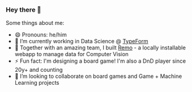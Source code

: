 ### Hey there 👋
Some things about me:

- 😄 Pronouns: he/him
- 🔭 I’m currently working in Data Science @ [TypeForm](https://www.typeform.com/)
- 🌱 Together with an amazing team, I built [Remo](https://github.com/rediscovery-io/remo-python) - a locally installable webapp to manage data for Computer Vision
- ⚡ Fun fact: I'm designing a board game! I'm also a DnD player since 20y+ and counting 
- 👯 I’m looking to collaborate on board games and Game + Machine Learning projects


<!--
**drewlr/drewlr** is a ✨ _special_ ✨ repository because its `README.md` (this file) appears on your GitHub profile.

Here are some ideas to get you started:

- 🔭 I’m currently working on ...
- 🌱 I’m currently learning ...
- 👯 I’m looking to collaborate on ...
- 🤔 I’m looking for help with ...
- 💬 Ask me about ...
- 📫 How to reach me: ...
- 😄 Pronouns: ...
- ⚡ Fun fact: ...
-->
